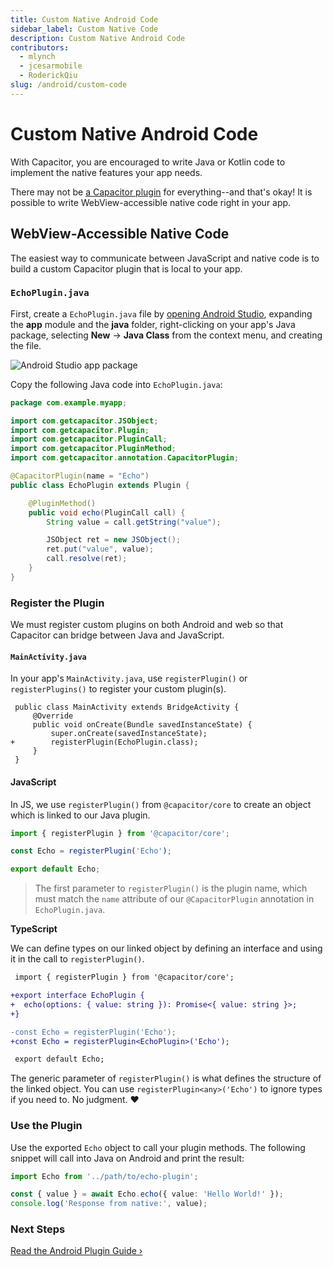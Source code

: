 ```yaml
---
title: Custom Native Android Code
sidebar_label: Custom Native Code
description: Custom Native Android Code
contributors:
  - mlynch
  - jcesarmobile
  - RoderickQiu
slug: /android/custom-code
---
```


# Custom Native Android Code

With Capacitor, you are encouraged to write Java or Kotlin code to implement the native features your app needs.

There may not be [a Capacitor plugin](/docs/v3/plugins) for everything--and that's okay! It is possible to write WebView-accessible native code right in your app.

## WebView-Accessible Native Code

The easiest way to communicate between JavaScript and native code is to build a custom Capacitor plugin that is local to your app.

### `EchoPlugin.java`

First, create a `EchoPlugin.java` file by [opening Android Studio](/docs/v3/android#opening-the-android-project), expanding the **app** module and the **java** folder, right-clicking on your app's Java package, selecting **New** -> **Java Class** from the context menu, and creating the file.

![Android Studio app package](../../../../static/img/v3/docs/android/studio-app-package.png)

Copy the following Java code into `EchoPlugin.java`:

```java
package com.example.myapp;

import com.getcapacitor.JSObject;
import com.getcapacitor.Plugin;
import com.getcapacitor.PluginCall;
import com.getcapacitor.PluginMethod;
import com.getcapacitor.annotation.CapacitorPlugin;

@CapacitorPlugin(name = "Echo")
public class EchoPlugin extends Plugin {

    @PluginMethod()
    public void echo(PluginCall call) {
        String value = call.getString("value");

        JSObject ret = new JSObject();
        ret.put("value", value);
        call.resolve(ret);
    }
}
```

### Register the Plugin

We must register custom plugins on both Android and web so that Capacitor can bridge between Java and JavaScript.

#### `MainActivity.java`

In your app's `MainActivity.java`, use `registerPlugin()` or `registerPlugins()` to register your custom plugin(s).

```diff-java
 public class MainActivity extends BridgeActivity {
     @Override
     public void onCreate(Bundle savedInstanceState) {
         super.onCreate(savedInstanceState);
+        registerPlugin(EchoPlugin.class);
     }
 }
```

#### JavaScript

In JS, we use `registerPlugin()` from `@capacitor/core` to create an object which is linked to our Java plugin.

```typescript
import { registerPlugin } from '@capacitor/core';

const Echo = registerPlugin('Echo');

export default Echo;
```

> The first parameter to `registerPlugin()` is the plugin name, which must match the `name` attribute of our `@CapacitorPlugin` annotation in `EchoPlugin.java`.

**TypeScript**

We can define types on our linked object by defining an interface and using it in the call to `registerPlugin()`.

```diff
 import { registerPlugin } from '@capacitor/core';

+export interface EchoPlugin {
+  echo(options: { value: string }): Promise<{ value: string }>;
+}

-const Echo = registerPlugin('Echo');
+const Echo = registerPlugin<EchoPlugin>('Echo');

 export default Echo;
```

The generic parameter of `registerPlugin()` is what defines the structure of the linked object. You can use `registerPlugin<any>('Echo')` to ignore types if you need to. No judgment. ❤️

### Use the Plugin

Use the exported `Echo` object to call your plugin methods. The following snippet will call into Java on Android and print the result:

```typescript
import Echo from '../path/to/echo-plugin';

const { value } = await Echo.echo({ value: 'Hello World!' });
console.log('Response from native:', value);
```

### Next Steps

[Read the Android Plugin Guide &#8250;](/docs/v3/plugins/android)
